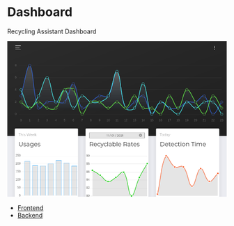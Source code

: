 # Dashboard

Recycling Assistant Dashboard

![Product Img](./init-page.png)

* [Frontend](./dashboard-frontend)
* [Backend](./dashboard-backend)
